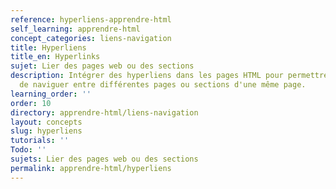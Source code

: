 ```yaml
---
reference: hyperliens-apprendre-html
self_learning: apprendre-html
concept_categories: liens-navigation
title: Hyperliens
title_en: Hyperlinks
sujet: Lier des pages web ou des sections
description: Intégrer des hyperliens dans les pages HTML pour permettre aux utilisateurs
  de naviguer entre différentes pages ou sections d'une même page.
learning_order: ''
order: 10
directory: apprendre-html/liens-navigation
layout: concepts
slug: hyperliens
tutorials: ''
Todo: ''
sujets: Lier des pages web ou des sections
permalink: apprendre-html/hyperliens
---
```

